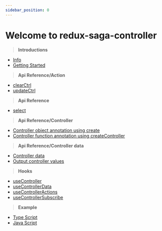 ```yaml
---
sidebar_position: 0
---
```


# Welcome to redux-saga-controller

> **Introductions**

- [Info](/docs/Introductions) 
- [Getting Started](/docs/Introductions/getting-started)

> **Api Reference/Action**

- [clearCtrl](/docs/api-reference/action-creators/clear-ctrl)
- [updateCtrl](/docs/api-reference/action-creators/update-ctrl)

> **Api Reference**

- [select](/docs/api-reference/select)

> **Api Reference/Controller**

- [Controller object annotation using create](/docs/api-reference/controller/create)
- [Controller function annotation using createController](/docs/api-reference/controller/create-controller)

> **Api Reference/Controller data**

- [Controller data](/docs/api-reference/controller-data/data)
- [Output controller values](/docs/api-reference/controller-data/controller-values)

> **Hooks**

- [useController](/docs/hooks/use-controller)
- [useControllerData](/docs/hooks/use-controller-data)
- [useControllerActions](/docs/hooks/use-controller-actions)
- [useControllerSubscribe](/docs/hooks/use-controller-subscribe)

> **Example**

- [Type Script](/docs/app-example/app-example-ts)
- [Java Script](/docs/app-example/app-example-js)

